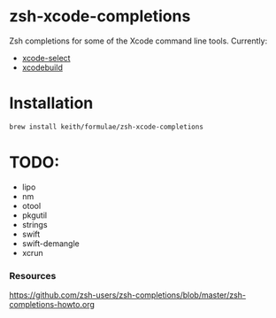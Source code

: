 # zsh-xcode-completions

Zsh completions for some of the Xcode command line tools. Currently:

- [xcode-select](https://developer.apple.com/library/mac/documentation/Darwin/Reference/ManPages/man1/xcode-select.1.html)
- [xcodebuild](https://developer.apple.com/library/mac/documentation/Darwin/Reference/ManPages/man1/xcodebuild.1.html)

# Installation

```sh
brew install keith/formulae/zsh-xcode-completions
```

# TODO:

- lipo
- nm
- otool
- pkgutil
- strings
- swift
- swift-demangle
- xcrun

### Resources

<https://github.com/zsh-users/zsh-completions/blob/master/zsh-completions-howto.org>
